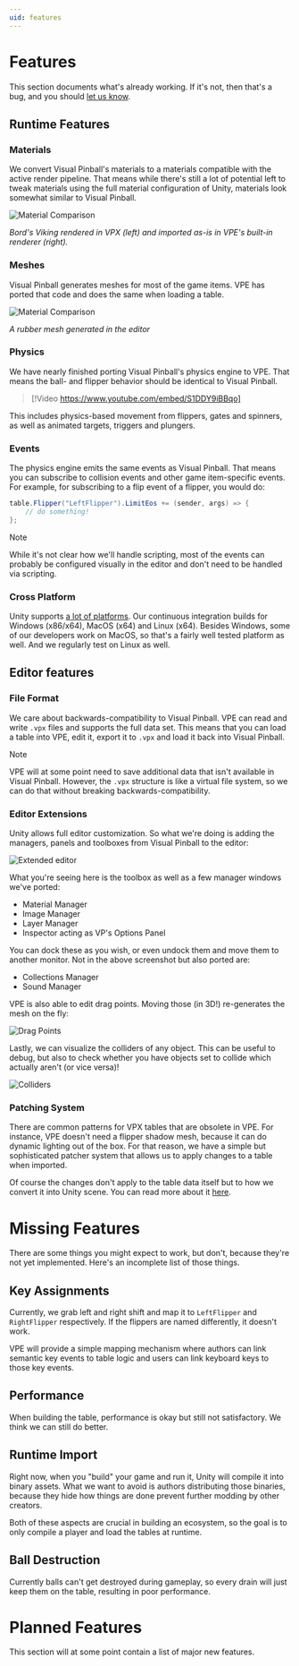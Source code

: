 ```yaml
---
uid: features
---
```


# Features

This section documents what's already working. If it's not, then that's a bug, and you should [let us know](https://github.com/freezy/VisualPinball.Engine/issues).

## Runtime Features

### Materials

We convert Visual Pinball's materials to a materials compatible with the active render pipeline. That means while there's still a lot of potential left to tweak materials using the full material configuration of Unity, materials look somewhat similar to Visual Pinball.

![Material Comparison](comparison-vpx-vpe.jpg)

*Bord's Viking rendered in VPX (left) and imported as-is in VPE's built-in renderer (right).*

### Meshes

Visual Pinball generates meshes for most of the game items. VPE has ported that code and does the same when loading a table.

![Material Comparison](mesh-example.jpg)

*A rubber mesh generated in the editor*

### Physics

We have nearly finished porting Visual Pinball's physics engine to VPE. That means the ball- and flipper behavior should be identical to Visual Pinball.

> [!Video https://www.youtube.com/embed/S1DDY9iBBqo]

This includes physics-based movement from flippers, gates and spinners, as well as animated targets, triggers and plungers.

### Events

The physics engine emits the same events as Visual Pinball. That means you can subscribe to collision events and other game item-specific events. For example, for subscribing to a flip event of a flipper, you would do:

```cs
table.Flipper("LeftFlipper").LimitEos += (sender, args) => {
	// do something!
};
```

> [!NOTE]
> While it's not clear how we'll handle scripting, most of the events can probably be configured visually in the editor and don't need to be handled via scripting.

### Cross Platform

Unity supports [a lot of platforms](https://unity.com/features/multiplatform). Our continuous integration builds for Windows (x86/x64), MacOS (x64) and Linux (x64). Besides Windows, some of our developers work on MacOS, so that's a fairly well tested platform as well. And we regularly test on Linux as well.

## Editor features

### File Format

We care about backwards-compatibility to Visual Pinball. VPE can read and write `.vpx` files and supports the full data set. This means that you can load a table into VPE, edit it, export it to `.vpx` and load it back into Visual Pinball.

> [!NOTE]
> VPE will at some point need to save additional data that isn't available in Visual Pinball. However, the `.vpx` structure is like a virtual file system, so we can do that without breaking backwards-compatibility.

### Editor Extensions

Unity allows full editor customization. So what we're doing is adding the managers, panels and toolboxes from Visual Pinball to the editor:

![Extended editor](unity-editor.jpg)

What you're seeing here is the toolbox as well as a few manager windows we've ported:

- Material Manager
- Image Manager
- Layer Manager
- Inspector acting as VP's Options Panel

You can dock these as you wish, or even undock them and move them to another monitor. Not in the above screenshot but also ported are:

- Collections Manager
- Sound Manager

VPE is also able to edit drag points. Moving those (in 3D!) re-generates the mesh on the fly:

![Drag Points](unity-drag-points.jpg)

Lastly, we can visualize the colliders of any object. This can be useful to debug, but also to check whether you have objects set to collide which actually aren't (or vice versa)!

![Colliders](unity-colliders.jpg)

### Patching System

There are common patterns for VPX tables that are obsolete in VPE. For instance, VPE doesn't need a flipper shadow mesh, because it can do dynamic lighting out of the box. For that reason, we have a simple but sophisticated patcher system that allows us to apply changes to a table when imported.

Of course the changes don't apply to the table data itself but to how we convert it into Unity scene. You can read more about it [here](https://github.com/freezy/VisualPinball.Engine/tree/master/VisualPinball.Unity/VisualPinball.Unity.Patcher#unity-patching-system).


# Missing Features

There are some things you might expect to work, but don't, because they're not yet implemented. Here's an incomplete list of those things.

## Key Assignments

Currently, we grab left and right shift and map it to `LeftFlipper` and `RightFlipper` respectively. If the flippers are named differently, it doesn't work.

VPE will provide a simple mapping mechanism where authors can link semantic key events to table logic and users can link keyboard keys to those key events.

## Performance

When building the table, performance is okay but still not satisfactory. We think we can still do better.

## Runtime Import

Right now, when you "build" your game and run it, Unity will compile it into binary assets. What we want to avoid is authors distributing those binaries, because they hide how things are done prevent further modding by other creators.

Both of these aspects are crucial in building an ecosystem, so the goal is to only compile a player and load the tables at runtime.

## Ball Destruction

Currently balls can't get destroyed during gameplay, so every drain will just keep them on the table, resulting in poor performance.

# Planned Features

This section will at some point contain a list of major new features.